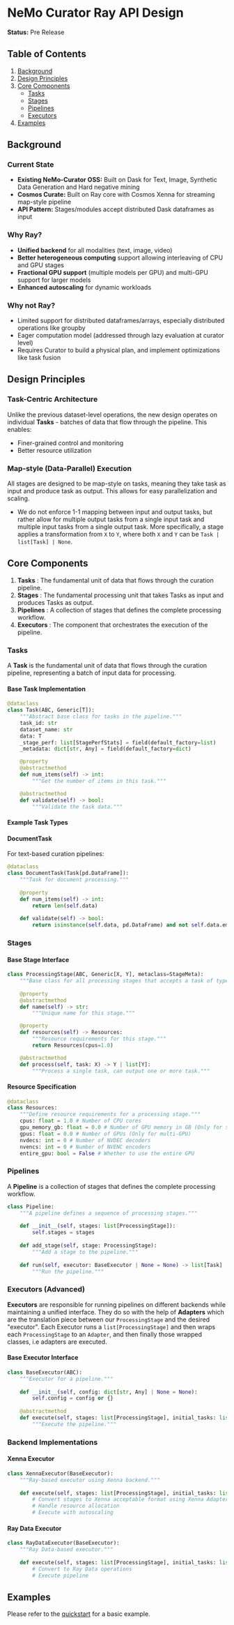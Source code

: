 # NeMo Curator Ray API Design

**Status:** Pre Release

## Table of Contents

1. [Background](#background)
2. [Design Principles](#design-principles)
3. [Core Components](#core-components)
   - [Tasks](#tasks)
   - [Stages](#stages)
   - [Pipelines](#pipelines)
   - [Executors](#executors)
4. [Examples](#examples)

## Background

### Current State
- **Existing NeMo-Curator OSS:** Built on Dask for Text, Image, Synthetic Data Generation and Hard negative mining
- **Cosmos Curate:** Built on Ray core with Cosmos Xenna for streaming map-style pipeline
- **API Pattern:** Stages/modules accept distributed Dask dataframes as input

### Why Ray?
- **Unified backend** for all modalities (text, image, video)
- **Better heterogeneous computing** support allowing interleaving of CPU and GPU stages  
- **Fractional GPU support** (multiple models per GPU) and multi-GPU support for larger models
- **Enhanced autoscaling** for dynamic workloads

### Why not Ray?
- Limited support for distributed dataframes/arrays, especially distributed operations like groupby
- Eager computation model (addressed through lazy evaluation at curator level)
- Requires Curator to build a physical plan, and implement optimizations like task fusion
## Design Principles

### Task-Centric Architecture
Unlike the previous dataset-level operations, the new design operates on individual **Tasks** - batches of data that flow through the pipeline. This enables:
- Finer-grained control and monitoring
- Better resource utilization

### Map-style (Data-Parallel) Execution
All stages are designed to be map-style on tasks, meaning they take task as input and produce task as output. This allows for easy parallelization and scaling.
- We do not enforce 1-1 mapping between input and output tasks, but rather allow for multiple output tasks from a single input task and multiple input tasks from a single output task. More specifically, a stage applies a transformation from `X` to `Y`, where both `X` and `Y` can be `Task | list[Task] | None`.


## Core Components

1. **Tasks** : The fundamental unit of data that flows through the curation pipeline.
2. **Stages** : The fundamental processing unit that takes Tasks as input and produces Tasks as output.
3. **Pipelines** : A collection of stages that defines the complete processing workflow.
4. **Executors** : The component that orchestrates the execution of the pipeline.

### Tasks

A **Task** is the fundamental unit of data that flows through the curation pipeline, representing a batch of input data for processing.

#### Base Task Implementation

```python
@dataclass
class Task(ABC, Generic[T]):
    """Abstract base class for tasks in the pipeline."""
    task_id: str
    dataset_name: str
    data: T
    _stage_perf: list[StagePerfStats] = field(default_factory=list)
    _metadata: dict[str, Any] = field(default_factory=dict)

    @property
    @abstractmethod
    def num_items(self) -> int:
        """Get the number of items in this task."""

    @abstractmethod
    def validate(self) -> bool:
        """Validate the task data."""
```

#### Example Task Types

#### DocumentTask
For text-based curation pipelines:

```python
@dataclass
class DocumentTask(Task[pd.DataFrame]):
    """Task for document processing."""
    
    @property
    def num_items(self) -> int:
        return len(self.data)
    
    def validate(self) -> bool:
        return isinstance(self.data, pd.DataFrame) and not self.data.empty
```


### Stages


#### Base Stage Interface

```python
class ProcessingStage(ABC, Generic[X, Y], metaclass=StageMeta):
    """Base class for all processing stages that accepts a task of type X and outputs a task of type Y."""
    
    @property
    @abstractmethod
    def name(self) -> str:
        """Unique name for this stage."""

    @property
    def resources(self) -> Resources:
        """Resource requirements for this stage."""
        return Resources(cpus=1.0)

    @abstractmethod
    def process(self, task: X) -> Y | list[Y]:
        """Process a single task, can output one or more task."""
```

#### Resource Specification

```python
@dataclass
class Resources:
    """Define resource requirements for a processing stage."""
    cpus: float = 1.0 # Number of CPU cores
    gpu_memory_gb: float = 0.0 # Number of GPU memory in GB (Only for single GPU)
    gpus: float = 0.0 # Number of GPUs (Only for multi-GPU)
    nvdecs: int = 0 # Number of NVDEC decoders
    nvencs: int = 0 # Number of NVENC encoders
    entire_gpu: bool = False # Whether to use the entire GPU
```

### Pipelines

A **Pipeline** is a collection of stages that defines the complete processing workflow.

```python
class Pipeline:
    """A pipeline defines a sequence of processing stages."""
    
    def __init__(self, stages: list[ProcessingStage]):
        self.stages = stages
    
    def add_stage(self, stage: ProcessingStage):
        """Add a stage to the pipeline."""
    
    def run(self, executor: BaseExecutor | None = None) -> list[Task] | None:
        """Run the pipeline."""
```

### Executors (Advanced)

**Executors** are responsible for running pipelines on different backends while maintaining a unified interface.
They do so with the help of **Adapters** which are the translation piece between our `ProcessingStage` and the desired "executor".
Each Executor runs a `list[ProcessingStage]` and then wraps each `ProcessingStage` to an `Adapter`, and then finally those wrapped classes, i.e adapters are executed.

#### Base Executor Interface

```python
class BaseExecutor(ABC):
    """Executor for a pipeline."""
    
    def __init__(self, config: dict[str, Any] | None = None):
        self.config = config or {}
    
    @abstractmethod
    def execute(self, stages: list[ProcessingStage], initial_tasks: list[Task] | None = None) -> None:
        """Execute the pipeline."""
```

### Backend Implementations

#### Xenna Executor
```python
class XennaExecutor(BaseExecutor):
    """Ray-based executor using Xenna backend."""
    
    def execute(self, stages: list[ProcessingStage], initial_tasks: list[Task] | None = None) -> None:
        # Convert stages to Xenna acceptable format using Xenna Adapters
        # Handle resource allocation
        # Execute with autoscaling
```

#### Ray Data Executor  
```python
class RayDataExecutor(BaseExecutor):
    """Ray Data-based executor."""
    
    def execute(self, stages: list[ProcessingStage], initial_tasks: list[Task] | None = None) -> None:
        # Convert to Ray Data operations
        # Execute pipeline
```

## Examples

Please refer to the [quickstart](./ray_curator/examples/quickstart.py) for a basic example.